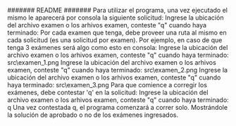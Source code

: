 ####### README #######
Para utilizar el programa, una vez ejecutado el mismo le aparecerá por consola la siguiente solicitud:
  Ingrese la ubicación del archivo examen o los arhivos examen, conteste "q" cuando haya terminado:
Por cada examen que tenga, debe proveer una ruta al mismo en cada solicitud (es una solicitud por examen). Por ejemplo, en caso de que tenga 3 exámenes será algo como esto en consola:
  Ingrese la ubicación del archivo examen o los arhivos examen, conteste "q" cuando haya terminado: src\examen_1.png
  Ingrese la ubicación del archivo examen o los arhivos examen, conteste "q" cuando haya terminado: src\examen_2.png 
  Ingrese la ubicación del archivo examen o los arhivos examen, conteste "q" cuando haya terminado: src\examen_3.png 
Para que comience a corregir los exámenes, debe contestar 'q' en la solicitud:
  Ingrese la ubicación del archivo examen o los arhivos examen, conteste "q" cuando haya terminado: q
Una vez contestada q, el programa comenzará a correr solo. Mostrándole la solución de aprobado o no de los exámenes ingresados.
